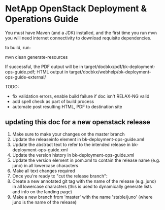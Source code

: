 NetApp OpenStack Deployment & Operations Guide
===============================================
You must have Maven (and a JDK) installed, and the first time you run mvn you will need internet connectivity to download requisite dependencies. 

to build, run:

mvn clean generate-resources

If successful, the PDF output will be in target/docbkx/pdf/bk-deployment-ops-guide.pdf; HTML output in target/docbkx/webhelp/bk-deployment-ops-guide-external/

TODO:

- fix validation errors, enable build failure if doc isn't RELAX-NG valid
- add spell check as part of build process
- automate post resulting HTML, PDF to destination site

## updating this doc for a new openstack release

1. Make sure to make your changes on the master branch
2. Update the releaseinfo element in bk-deployment-ops-guide.xml
3. Update the abstract text to refer to the intended release in bk-deployment-ops-guide.xml
4. Update the version history in bk-deployment-ops-guide.xml
5. Update the version element in pom.xml to contain the release name (e.g. juno) in all lowercase characters
6. Make all text changes required
7. Once you're ready to "cut the release branch":
 1. Create a new annotated git tag with the name of the release (e.g. juno) in all lowercase characters (this is used to dynamically generate lists and info on the landing page)
 2. Make a new branch from 'master' with the name 'stable/juno' (where juno is the name of the release)
